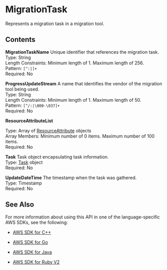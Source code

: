 # MigrationTask<a name="API_MigrationTask"></a>

Represents a migration task in a migration tool\.

## Contents<a name="API_MigrationTask_Contents"></a>

 **MigrationTaskName**   <a name="migrationhub-Type-MigrationTask-MigrationTaskName"></a>
Unique identifier that references the migration task\.  
Type: String  
Length Constraints: Minimum length of 1\. Maximum length of 256\.  
Pattern: `[^:|]+`   
Required: No

 **ProgressUpdateStream**   <a name="migrationhub-Type-MigrationTask-ProgressUpdateStream"></a>
A name that identifies the vendor of the migration tool being used\.  
Type: String  
Length Constraints: Minimum length of 1\. Maximum length of 50\.  
Pattern: `[^/:|\000-\037]+`   
Required: No

 **ResourceAttributeList**   <a name="migrationhub-Type-MigrationTask-ResourceAttributeList"></a>
  
Type: Array of [ResourceAttribute](API_ResourceAttribute.md) objects  
Array Members: Minimum number of 0 items\. Maximum number of 100 items\.  
Required: No

 **Task**   <a name="migrationhub-Type-MigrationTask-Task"></a>
Task object encapsulating task information\.  
Type: [Task](API_Task.md) object  
Required: No

 **UpdateDateTime**   <a name="migrationhub-Type-MigrationTask-UpdateDateTime"></a>
The timestamp when the task was gathered\.  
Type: Timestamp  
Required: No

## See Also<a name="API_MigrationTask_SeeAlso"></a>

For more information about using this API in one of the language\-specific AWS SDKs, see the following:

+  [AWS SDK for C\+\+](http://docs.aws.amazon.com/goto/SdkForCpp/AWSMigrationHub-2017-05-31/MigrationTask) 

+  [AWS SDK for Go](http://docs.aws.amazon.com/goto/SdkForGoV1/AWSMigrationHub-2017-05-31/MigrationTask) 

+  [AWS SDK for Java](http://docs.aws.amazon.com/goto/SdkForJava/AWSMigrationHub-2017-05-31/MigrationTask) 

+  [AWS SDK for Ruby V2](http://docs.aws.amazon.com/goto/SdkForRubyV2/AWSMigrationHub-2017-05-31/MigrationTask) 